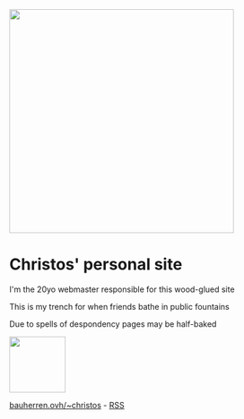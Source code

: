 <img src=/pix/gif/line-birds.gif style=width:400px>

# Christos' personal site

I'm the 20yo webmaster responsible for this wood-glued site

This is my trench for when friends bathe in public fountains

Due to spells of despondency pages may be half-baked

<img src=//bauherren.ovh/~christos/christ.avif style=width:100px>

[bauherren.ovh/~christos](//bauherren.ovh/~christos) - [RSS](/src/rss.xml)
